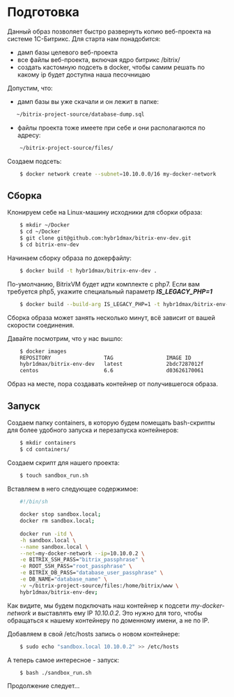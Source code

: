 # Подготовка

Данный образ позволяет быстро развернуть копию веб-проекта на системе 1С-Битрикс.
Для старта нам понадобится:

* дамп базы целевого веб-проекта
* все файлы веб-проекта, включая ядро битрикс /bitrix/
* создать кастомную подсеть в docker, чтобы самим решать по какому ip будет доступна наша песочницаю

Допустим, что:

* дамп базы вы уже скачали и он лежит в папке:
 ```bash
    ~/bitrix-project-source/database-dump.sql
 ```
* файлы проекта тоже имеете при себе и они располагаются по адресу:
```bash
    ~/bitrix-project-source/files/
```
Создаем подсеть:
```bash
    $ docker network create --subnet=10.10.0.0/16 my-docker-network
```

## Сборка

Клонируем себе на Linux-машину исходники для сборки образа:

```bash
    $ mkdir ~/Docker
    $ cd ~/Docker
    $ git clone git@github.com:hybr1dmax/bitrix-env-dev.git
    $ cd bitrix-env-dev
```

Начинаем сборку образа по докерфайлу:

```bash
    $ docker build -t hybr1dmax/bitrix-env-dev . 
```
По-умолчанию, BitrixVM будет идти комплекте с php7.
Если вам требуется php5, укажите специальный параметр **_IS_LEGACY_PHP=1_**

```bash
    $ docker build --build-arg IS_LEGACY_PHP=1 -t hybr1dmax/bitrix-env-dev .
```

Сборка образа может занять несколько минут, всё зависит от вашей скорости соединения.

Давайте посмотрим, что у нас вышло:
```bash
    $ docker images
    REPOSITORY                 TAG                 IMAGE ID            CREATED             SIZE
    hybr1dmax/bitrix-env-dev   latest              2bdc7287012f        1 minute ago        1.2GB
    centos                     6.6                 d03626170061        8 months ago        203MB
```

Образ на месте, пора создавать контейнер от получившегося образа.

## Запуск

Создаем папку containers, в которую будем помещать bash-скрипты для более удобного запуска и перезапуска контейнеров:
```bash
    $ mkdir containers
    $ cd containers/
```


Создаем скрипт для нашего проекта:
```bash
    $ touch sandbox_run.sh
```

Вставляем в него следующее содержимое:
```bash
    #!/bin/sh
    
    docker stop sandbox.local;
    docker rm sandbox.local;
    
    docker run -itd \
    -h sandbox.local \
    --name sandbox.local \
    --net=my-docker-network --ip=10.10.0.2 \
    -e BITRIX_SSH_PASS="bitrix_passphrase" \
    -e ROOT_SSH_PASS="root_passphrase" \
    -e BITRIX_DB_PASS="database_user_passphrase" \
    -e DB_NAME="database_name" \
    -v ~/bitrix-project-source/files:/home/bitrix/www \
    hybr1dmax/bitrix-env-dev;
```
Как видите, мы будем подключать наш контейнер к подсети _my-docker-network_ и выставлять ему IP _10.10.0.2_. Это нужно для того, чтобы обращаться к нашему контейнеру по доменному имени, а не по IP.


Добавляем в свой /etc/hosts запись о новом контейнере:
```bash
    $ sudo echo "sandbox.local 10.10.0.2" >> /etc/hosts
```

А теперь самое интересное - запуск:
```bash
    $ bash ./sandbox_run.sh
```

Продолжение следует...